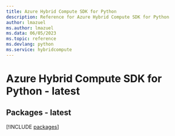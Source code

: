 ```yaml
---
title: Azure Hybrid Compute SDK for Python
description: Reference for Azure Hybrid Compute SDK for Python
author: lmazuel
ms.author: lmazuel
ms.data: 06/05/2023
ms.topic: reference
ms.devlang: python
ms.service: hybridcompute
---
```

# Azure Hybrid Compute SDK for Python - latest
## Packages - latest
[!INCLUDE [packages](hybrid-compute-index.md)]